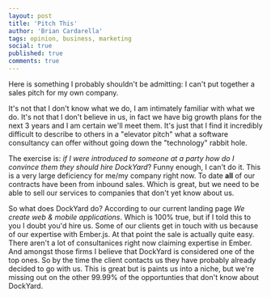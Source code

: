 ```yaml
---
layout: post
title: 'Pitch This'
author: 'Brian Cardarella'
tags: opinion, business, marketing
social: true
published: true
comments: true
---
```


Here is something I probably shouldn't be admitting: I can't put
together a sales pitch for my own company.

It's not that I don't know what we do, I am intimately familiar with
what we do. It's not that I don't believe in us, in fact we
have big growth plans for the next 3 years and I am certain we'll meet
them. It's just that I find it incredibly difficult to describe to
others in a "elevator pitch" what a software consultancy can offer
without going down the "technology" rabbit hole.

The exercise is: *if I were introduced to someone at a party how do I convince them they should 
hire DockYard*? Funny enough, I can't do it. This is a very large
deficiency for me/my company right now. To date **all** of our
contracts have been from inbound sales. Which is great, but we need to
be able to sell our services to companies that don't yet know about us.

So what does DockYard do? According to our current landing page *We
create web & mobile applications*. Which is 100% true, but if I told
this to you I doubt you'd hire us. Some of our clients get in touch with
us because of our expertise with Ember.js. At that point the sale is
actually quite easy. There aren't a lot of consultanices right now
claiming expertise in Ember. And amongst those firms I believe that
DockYard is considered one of the top ones. So by the time the client
contacts us they have probably already decided to go with us. This is
great but is paints us into a niche, but we're missing out on the other
99.99% of the opportunties that don't know about DockYard.
